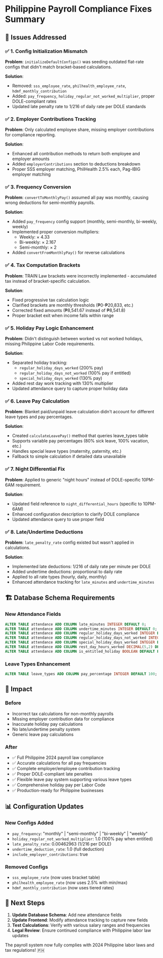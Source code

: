# Philippine Payroll Compliance Fixes Summary

## 🎯 Issues Addressed

### ✅ 1. Config Initialization Mismatch
**Problem**: `initializeDefaultConfigs()` was seeding outdated flat-rate configs that didn't match bracket-based calculations.

**Solution**: 
- Removed: `sss_employee_rate`, `philhealth_employee_rate`, `hdmf_monthly_contribution`
- Added: `pay_frequency`, `holiday_regular_not_worked_multiplier`, proper DOLE-compliant rates
- Updated late penalty rate to 1/216 of daily rate per DOLE standards

### ✅ 2. Employer Contributions Tracking
**Problem**: Only calculated employee share, missing employer contributions for compliance reporting.

**Solution**:
- Enhanced all contribution methods to return both employee and employer amounts
- Added `employerContributions` section to deductions breakdown
- Proper SSS employer matching, PhilHealth 2.5% each, Pag-IBIG employer matching

### ✅ 3. Frequency Conversion
**Problem**: `convertToMonthlyPay()` assumed all pay was monthly, causing wrong deductions for semi-monthly payrolls.

**Solution**:
- Added `pay_frequency` config support (monthly, semi-monthly, bi-weekly, weekly)
- Implemented proper conversion multipliers:
  - Weekly: × 4.33
  - Bi-weekly: × 2.167  
  - Semi-monthly: × 2
- Added `convertFromMonthlyPay()` for reverse calculations

### ✅ 4. Tax Computation Brackets
**Problem**: TRAIN Law brackets were incorrectly implemented - accumulated tax instead of bracket-specific calculation.

**Solution**:
- Fixed progressive tax calculation logic
- Clarified brackets are monthly thresholds (₱0-₱20,833, etc.)
- Corrected fixed amounts (₱8,541.67 instead of ₱8,541.8)
- Proper bracket exit when income falls within range

### ✅ 5. Holiday Pay Logic Enhancement
**Problem**: Didn't distinguish between worked vs not worked holidays, missing Philippine Labor Code requirements.

**Solution**:
- Separated holiday tracking:
  - `regular_holiday_days_worked` (200% pay)
  - `regular_holiday_days_not_worked` (100% pay if entitled)
  - `special_holiday_days_worked` (130% pay)
- Added rest day work tracking with 130% multiplier
- Updated attendance query to capture proper holiday data

### ✅ 6. Leave Pay Calculation
**Problem**: Blanket paid/unpaid leave calculation didn't account for different leave types and pay percentages.

**Solution**:
- Created `calculateLeavePay()` method that queries leave_types table
- Supports variable pay percentages (80% sick leave, 100% vacation, etc.)
- Handles special leave types (maternity, paternity, etc.)
- Fallback to simple calculation if detailed data unavailable

### ✅ 7. Night Differential Fix
**Problem**: Applied to generic "night hours" instead of DOLE-specific 10PM-6AM requirement.

**Solution**:
- Updated field reference to `night_differential_hours` (specific to 10PM-6AM)
- Enhanced configuration description to clarify DOLE compliance
- Updated attendance query to use proper field

### ✅ 8. Late/Undertime Deductions
**Problem**: `late_penalty_rate` config existed but wasn't applied in calculations.

**Solution**:
- Implemented late deductions: 1/216 of daily rate per minute per DOLE
- Added undertime deductions: proportional to daily rate
- Applied to all rate types (hourly, daily, monthly)
- Enhanced attendance tracking for `late_minutes` and `undertime_minutes`

## 🏗️ Database Schema Requirements

### New Attendance Fields
```sql
ALTER TABLE attendance ADD COLUMN late_minutes INTEGER DEFAULT 0;
ALTER TABLE attendance ADD COLUMN undertime_minutes INTEGER DEFAULT 0;
ALTER TABLE attendance ADD COLUMN regular_holiday_days_worked INTEGER DEFAULT 0;
ALTER TABLE attendance ADD COLUMN regular_holiday_days_not_worked INTEGER DEFAULT 0;
ALTER TABLE attendance ADD COLUMN special_holiday_days_worked INTEGER DEFAULT 0;
ALTER TABLE attendance ADD COLUMN rest_day_hours_worked DECIMAL(5,2) DEFAULT 0;
ALTER TABLE attendance ADD COLUMN is_entitled_holiday BOOLEAN DEFAULT FALSE;
```

### Leave Types Enhancement
```sql
ALTER TABLE leave_types ADD COLUMN pay_percentage INTEGER DEFAULT 100;
```

## 🚀 Impact

### Before
- Incorrect tax calculations for non-monthly payrolls
- Missing employer contribution data for compliance
- Inaccurate holiday pay calculations
- No late/undertime penalty system
- Generic leave pay calculations

### After
- ✅ Full Philippine 2024 payroll law compliance
- ✅ Accurate calculations for all pay frequencies
- ✅ Complete employer/employee contribution tracking
- ✅ Proper DOLE-compliant late penalties
- ✅ Flexible leave pay system supporting various leave types
- ✅ Comprehensive holiday pay per Labor Code
- ✅ Production-ready for Philippine businesses

## 📊 Configuration Updates

### New Configs Added
- `pay_frequency`: "monthly" | "semi-monthly" | "bi-weekly" | "weekly"
- `holiday_regular_not_worked_multiplier`: 1.0 (100% pay when entitled)
- `late_penalty_rate`: 0.00462963 (1/216 per DOLE)
- `undertime_deduction_rate`: 1.0 (full deduction)
- `include_employer_contributions`: true

### Removed Configs
- `sss_employee_rate` (now uses bracket table)
- `philhealth_employee_rate` (now uses 2.5% with min/max)
- `hdmf_monthly_contribution` (now uses tiered rates)

## 🎯 Next Steps

1. **Update Database Schema**: Add new attendance fields
2. **Update Frontend**: Modify attendance tracking to capture new fields
3. **Test Calculations**: Verify with various salary ranges and frequencies
4. **Legal Review**: Ensure continued compliance with Philippine labor law updates

The payroll system now fully complies with 2024 Philippine labor laws and tax regulations! 🇵🇭
